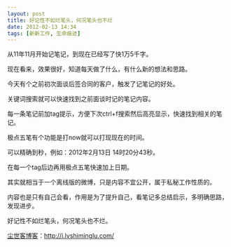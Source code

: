 ```yaml
---
layout: post
title: 好记性不如烂笔头，何况笔头也不烂
date: 2012-02-13 14:34
tags: [新新工作, 生命痕迹]
---
```

从11年11月开始记笔记，到现在已经写了快1万5千字。

现在看来，效果很好，知道每天做了什么，有什么新的想法和思路。

今天有个之前初次面谈后签合同的客户，触发了记笔记的好处。

关键词搜索就可以快速找到之前面谈时记的笔记内容。

每一条笔记前加tag提示，方便下次ctrl+f搜索然后高亮显示，快速找到相关的笔记。

极点五笔有个功能是打now就可以打现现在的时间。

可以精确到秒，例如：2012年2月13日 14时20分43秒。

在每一个tag后边再用极点五笔快速加上日期。

其实就相当于一个离线版的微博，只是内容不宜公开，属于私秘工作性质的。

内容也是只有自己会看，作用是为了提升自己，看笔记多总结启示，多明确思路，发现进步。

好记性不如烂笔头，何况笔头也不烂。

<a href="http://i.lvshiminglu.com/">尘世客博客</a>：<a href="http://i.lvshiminglu.com/">http://i.lvshiminglu.com/</a>

